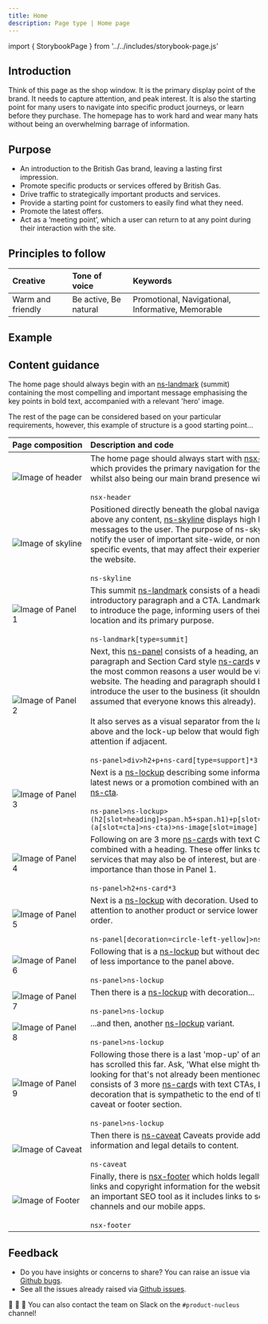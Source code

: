 ```yaml
---
title: Home
description: Page type | Home page
---
```


import { StorybookPage } from '../../includes/storybook-page.js'

## Introduction

Think of this page as the shop window. It is the primary display point of the brand. It needs to capture attention, and peak interest. It is also the starting point for many users to navigate into specific product journeys, or learn before they purchase. The homepage has to work hard and wear many hats without being an overwhelming barrage of information.

## Purpose

* An introduction to the British Gas brand, leaving a lasting first impression.
* Promote specific products or services offered by British Gas.
* Drive traffic to strategically important products and services.
* Provide a starting point for customers to easily find what they need.
* Promote the latest offers.
* Act as a ‘meeting point’, which a user can return to at any point during their interaction with the site.

## Principles to follow

| Creative | Tone of voice | Keywords |
| :--- | :--- | :--- |
| Warm and friendly  | Be active, Be natural | Promotional, Navigational, Informative, Memorable |

## Example

<StorybookPage story="examples-page-types--home"></StorybookPage>

## Content guidance

The home page should always begin with an [ns-landmark](https://nucleus.design/docs/components/ns-landmark) (summit) containing the most compelling and important message emphasising the key points in bold text, accompanied with a relevant 'hero' image. 

The rest of the page can be considered based on your particular requirements, however, this example of structure is a good starting point...

| Page&nbsp;composition | Description and code |
| :--- | :--- |
| ![Image of header](https://user-images.githubusercontent.com/78355810/121555708-250d1f00-ca0b-11eb-86b9-df4a65ccfb60.png) |  The home page should always start with [nsx-header](https://nucleus.design/docs/components/nsx-header) which provides the primary navigation for the website, whilst also being our main brand presence with the logo.<br/><br/>`nsx-header` |
| ![Image of skyline](https://user-images.githubusercontent.com/78355810/121555785-348c6800-ca0b-11eb-922d-c2c3b4937acd.png) | Positioned directly beneath the global navigation and above any content, [ns-skyline](https://nucleus.design/docs/components/ns-skyline) displays high level messages to the user. The purpose of ns-skyline is to notify the user of important site-wide, or non-page specific events, that may affect their experience of using the website.<br/> <br/> `ns-skyline` |
| ![Image of Panel 1](https://user-images.githubusercontent.com/78355810/121552839-af07b880-ca08-11eb-9f48-63171fa005db.png) | This summit [ns-landmark](https://nucleus.design/docs/components/ns-landmark) consists of a heading, an introductory paragraph and a CTA. Landmarks are used to introduce the page, informing users of their current location and its primary purpose. <br/><br/>`ns-landmark[type=summit]` |
| ![Image of Panel 2](https://user-images.githubusercontent.com/78355810/121559775-ce094900-ca0e-11eb-9d15-d370761a9202.png) | Next, this [ns-panel](https://nucleus.design/docs/components/ns-panel) consists of a heading, an introductory paragraph and Section Card style [ns-card](https://nucleus.design/docs/components/ns-card)s with CTAs for the most common reasons a user would be visiting the website. The heading and paragraph should be used to introduce the user to the business (it shouldn't be assumed that everyone knows this already). <br/><br/>It also serves as a visual separator from the landmark above and the lock-up below that would fight for attention if adjacent.<br/><br/>`ns-panel>div>h2+p+ns-card[type=support]*3` |
| ![Image of Panel 3](https://user-images.githubusercontent.com/78355810/121560789-c0a08e80-ca0f-11eb-9708-658a94aa90a0.png) |  Next is a [ns-lockup](https://nucleus.design/docs/components/ns-lockup) describing some information such as latest news or a promotion combined with an image and [ns-cta](https://nucleus.design/docs/components/ns-cta). <br/><br/>`ns-panel>ns-lockup>(h2[slot=heading]>span.h5+span.h1)+p[slot=paragraph]+(a[slot=cta]>ns-cta)>ns-image[slot=image]` |
| ![Image of Panel 4](https://user-images.githubusercontent.com/78355810/121561606-91d6e800-ca10-11eb-967c-824decbea4a8.png) | Following on are 3 more [ns-card](https://nucleus.design/docs/components/ns-card)s with text CTAs, combined with a heading. These offer links to other services that may also be of interest, but are of less importance than those in Panel 1. <br/> <br/>`ns-panel>h2+ns-card*3`  |
| ![Image of Panel 5](https://user-images.githubusercontent.com/78355810/121562212-23465a00-ca11-11eb-8a39-10e0885ab05d.png) | Next is a [ns-lockup](https://nucleus.design/docs/components/ns-lockup) with decoration. Used to grab attention to another product or service lower down in the order. <br/><br/> `ns-panel[decoration=circle-left-yellow]>ns-lockup` |
| ![Image of Panel 6](https://user-images.githubusercontent.com/78355810/121562898-d1520400-ca11-11eb-93e8-46dedc5bf79f.png) | Following that is a [ns-lockup](https://nucleus.design/docs/components/ns-lockup) but without decoration, so of less importance to the panel above.<br/><br/>`ns-panel>ns-lockup` |
| ![Image of Panel 7](https://user-images.githubusercontent.com/78355810/121563848-b8961e00-ca12-11eb-936e-b46c5de2394d.png) | Then there is a [ns-lockup](https://nucleus.design/docs/components/ns-lockup) with decoration...<br/><br/>`ns-panel>ns-lockup` |
| ![Image of Panel 8](https://user-images.githubusercontent.com/78355810/121565028-fa739400-ca13-11eb-8a68-90ff869c3cb4.png) | ...and then, another [ns-lockup](https://nucleus.design/docs/components/ns-lockup) variant.<br/><br/>`ns-panel>ns-lockup`  |
| ![Image of Panel 9](https://user-images.githubusercontent.com/78355810/121565846-c64ca300-ca14-11eb-803c-c7e2ba88de92.png) | Following those there is a last 'mop-up' of any user that has scrolled this far. Ask, 'What else might they be looking for that's not already been mentioned above?' It consists of 3 more [ns-card](https://nucleus.design/docs/components/ns-card)s with text CTAs, but with a decoration that is sympathetic to the end of the page caveat or footer section.<br/><br/>`ns-panel>ns-lockup` |
| ![Image of Caveat](https://user-images.githubusercontent.com/78355810/121566776-bed9c980-ca15-11eb-8032-8df59ac5c372.png) | Then there is [ns-caveat](https://nucleus.design/docs/components/ns-caveat) Caveats provide additional information and legal details to content.<br/><br/>`ns-caveat` |
| ![Image of Footer](https://user-images.githubusercontent.com/78355810/121567323-57704980-ca16-11eb-9951-598055b9808c.png) | Finally, there is [nsx-footer](https://nucleus.design/docs/components/nsx-footer) which holds legally required links and copyright information for the website. It is also an important SEO tool as it includes links to social channels and our mobile apps.<br/><br/>`nsx-footer` |

## Feedback

* Do you have insights or concerns to share? You can raise an issue via [Github bugs](https://github.com/ConnectedHomes/nucleus/issues/new?assignees=&labels=Bug&template=a--bug-report.md&title=[bug]%20[page-type-home]).
* See all the issues already raised via [Github issues](https://github.com/connectedHomes/nucleus/issues?utf8=%E2%9C%93&q=is%3Aopen+is%3Aissue+label%3ABug+[page-type-home]).

💩 🎉 🦄 You can also contact the team on Slack on the `#product-nucleus` channel!
